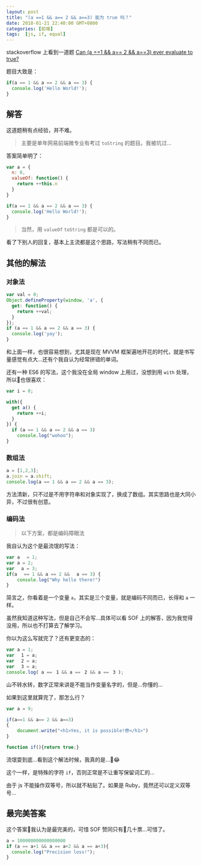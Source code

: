 ```yaml
---
layout: post
title: "(a ==1 && a== 2 && a==3) 能为 true 吗？"
date: 2018-01-21 22:40:00 GMT+0800
categories: [前端]
tags:  [js, if, equal]
---
```


stackoverflow 上看到一道题 [Can (a ==1 && a== 2 && a==3) ever evaluate to true?](https://stackoverflow.com/questions/48270127/can-a-1-a-2-a-3-ever-evaluate-to-true)

<!-- more -->

题目大致是：

```js
if(a == 1 && a == 2 && a == 3) {
  console.log('Hello World!');
}
```

## 解答

这道题稍有点经验，并不难。

> 主要是单年网易前端微专业有考过 `toString` 的题目。我被坑过...

答案简单明了：

```js
var a = {
  n: 0,
  valueOf: function() {
    return ++this.n
  }
}

if(a == 1 && a == 2 && a == 3) {
  console.log('Hello World!');
}
```

> 当然，用 `valueOf` `toString` 都是可以的。

看了下别人的回复，基本上主流都是这个思路，写法稍有不同而已。

## 其他的解法

### 对象法

```js
var val = 0;
Object.defineProperty(window, 'a', {
  get: function() {
    return ++val;
  }
});
if (a == 1 && a == 2 && a == 3) {
  console.log('yay');
}
```

和上面一样，也很容易想到，尤其是现在 MVVM 框架遍地开花的时代，就是书写量感觉有点大...还有个我自认为经常拼错的单词。

还有一种 ES6 的写法，这个我没在全局 window 上用过，没想到用 `with` 处理，所以也很喜欢：

```js
var i = 0;

with({
  get a() {
    return ++i;
  }
}) {
  if (a == 1 && a == 2 && a == 3)
    console.log("wohoo");
}
```

### 数组法

```js
a = [1,2,3];
a.join = a.shift;
console.log(a == 1 && a == 2 && a == 3);
```

方法清新，只不过是不用字符串和对象实现了，换成了数组。其实思路也是大同小异，不过很有创意。

### 编码法

> 以下方案，都是编码障眼法

我自认为这个是最流氓的写法：

```js
var aﾠ = 1;
var a = 2;
var ﾠa = 3;
if(aﾠ == 1 && a == 2 && ﾠa == 3) {
    console.log("Why hello there!")
}
```

简言之，你看着是一个变量 `a`，其实是三个变量，就是编码不同而已，长得和 `a` 一样。

虽然我知道这种写法，但是自己不会写...具体可以看 SOF 上的解答，因为我觉得没用，所以也不打算去了解学习。

你以为这么写就完了？还有更变态的：

```js
var a = 1;
var ﾠ1 = a;
var ﾠ2 = a;
var ﾠ3 = a;
console.log( a ==ﾠ1 && a ==ﾠ2 && a ==ﾠ3 );
```

山不转水转，数字正常来讲是不能当作变量名字的，但是...你懂的...

如果到这里就算完了，那怎么行？

```js
var a = 9;

if‌(a==1 && a== 2 && a==3)
{
    document.write("<h1>Yes, it is possible!😎</h1>")
}

function if‌(){return true;}
```

流氓耍到底...看到这个解法时候，我真的是...😂

这个一样，是特殊的字符 `if`，否则正常是不让重写保留词汇的...

由于 js 不能操作双等号，所以就不粘贴了。如果是 Ruby，竟然还可以定义双等号...


## 最完美答案

这个答案我认为是最完美的，可惜 SOF 赞同只有几十票...可惜了。

```js
a = 100000000000000000
if (a == a+1 && a == a+2 && a == a+3){
  console.log("Precision loss!");
}
```

